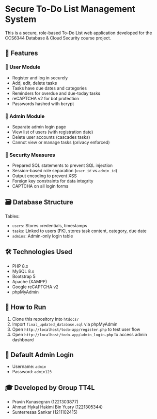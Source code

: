 # Secure To-Do List Management System

This is a secure, role-based To-Do List web application developed for the CCS6344 Database & Cloud Security course project.

## 📌 Features

### 👤 User Module
- Register and log in securely
- Add, edit, delete tasks
- Tasks have due dates and categories
- Reminders for overdue and due-today tasks
- reCAPTCHA v2 for bot protection
- Passwords hashed with bcrypt

### 👮 Admin Module
- Separate admin login page
- View list of users (with registration date)
- Delete user accounts (cascades tasks)
- Cannot view or manage tasks (privacy enforced)

### 🔐 Security Measures
- Prepared SQL statements to prevent SQL injection
- Session-based role separation (`user_id` vs `admin_id`)
- Output encoding to prevent XSS
- Foreign key constraints for data integrity
- CAPTCHA on all login forms

## 🗃️ Database Structure

Tables:
- `users`: Stores credentials, timestamps
- `tasks`: Linked to users (FK), stores task content, category, due date
- `admins`: Admin-only login table

## 🛠️ Technologies Used

- PHP 8.x
- MySQL 8.x
- Bootstrap 5
- Apache (XAMPP)
- Google reCAPTCHA v2
- phpMyAdmin

## 🚀 How to Run

1. Clone this repository into `htdocs/`
2. Import `final_updated_database.sql` via phpMyAdmin
3. Open `http://localhost/todo-app/register.php` to test user flow
4. Open `http://localhost/todo-app/admin_login.php` to access admin dashboard

## 🧪 Default Admin Login
- Username: `admin`
- Password: `admin123`

## 🎓 Developed by Group TT4L
- Pravin Kunasegran (1221303877)
- Ahmad Hykal Hakimi Bin Yusry (1221305344)
- Sunterresaa Sankar (1211102415)

